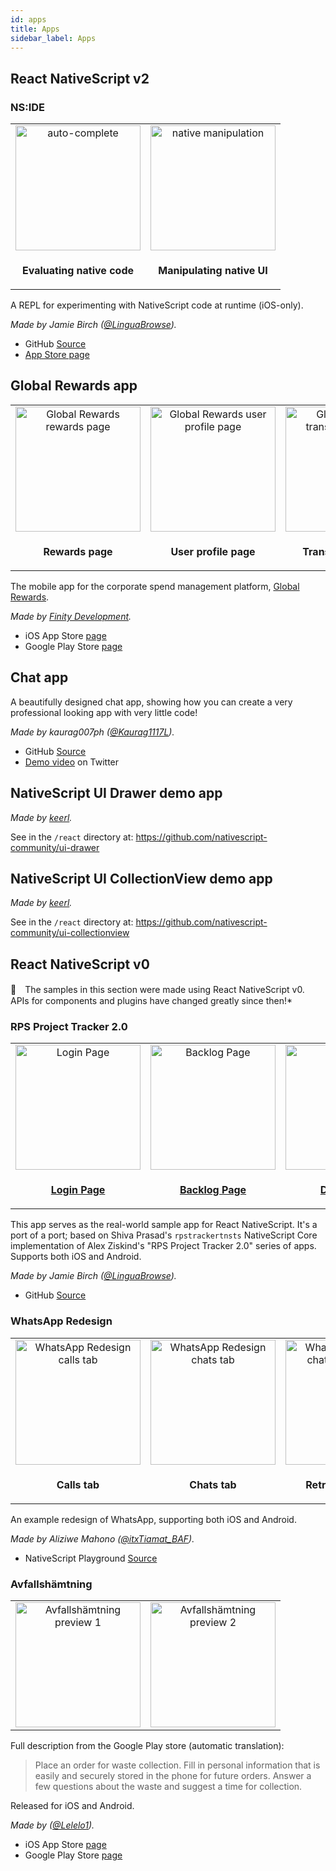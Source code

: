```yaml
---
id: apps
title: Apps
sidebar_label: Apps
---
```

<!-- contributors: [shirakaba] -->

## React NativeScript v2

### NS:IDE

<table>
    <tbody>
        <tr>
            <td align="center" valign="middle">
                <img alt="auto-complete" src="/img/sample-apps/nside-auto-complete.png" width="200px" </img>
            </td>
            <td align="center" valign="middle">
                <img alt="native manipulation" src="/img/sample-apps/nside-native-manipulation.png" width="200px"</img>
            </td>
        </tr>
        <tr>
            <td align="center" valign="middle">
                <p><b>Evaluating native code</b></p>
            </td>
            <td align="center" valign="middle">
                <p><b>Manipulating native UI</b></p>
            </td>
        </tr>
    </tbody>
</table>

A REPL for experimenting with NativeScript code at runtime (iOS-only).

*Made by Jamie Birch ([@LinguaBrowse](https://twitter.com/LinguaBrowse)).*

* GitHub [Source](https://github.com/shirakaba/nside)
* [App Store page](https://itunes.apple.com/us/app/nside/id1446068686?ls=1&mt=8)

## Global Rewards app

<table>
    <tbody>
        <tr>
            <td align="center" valign="middle">
                <img alt="Global Rewards rewards page" src="/img/sample-apps/gr-ios-1.png" width="200px" </img>
            </td>
            <td align="center" valign="middle">
                <img alt="Global Rewards user profile page" src="/img/sample-apps/gr-ios-2.png" width="200px"</img>
            </td>
            <td align="center" valign="middle">
                <img alt="Global Rewards transactions page" src="/img/sample-apps/gr-ios-3.png" width="200px"</img>
            </td>
        </tr>
        <tr>
            <td align="center" valign="middle">
                <p><b>Rewards page</b></p>
            </td>
            <td align="center" valign="middle">
                <p><b>User profile page</b></p>
            </td>
            <td align="center" valign="middle">
                <p><b>Transactions page</b></p>
            </td>
        </tr>
    </tbody>
</table>

The mobile app for the corporate spend management platform, [Global Rewards](https://globalrewardsusa.com).

*Made by [Finity Development](https://www.finitydevelopment.com/).*

* iOS App Store [page](https://apps.apple.com/us/app/global-rewards/id1548512772)
* Google Play Store [page](https://play.google.com/store/apps/details?id=org.finitydevs.global)

## Chat app

A beautifully designed chat app, showing how you can create a very professional looking app with very little code!

*Made by kaurag007ph ([@Kaurag1117L](https://twitter.com/Kaurag1117L)).*

* GitHub [Source](https://github.com/kaurag007ph/react-nativescript-chat-app/)
* [Demo video](https://twitter.com/Kaurag1117L/status/1321842717844885508?s=20) on Twitter

## NativeScript UI Drawer demo app

*Made by [keerl](https://github.com/keerl).*

See in the `/react` directory at: https://github.com/nativescript-community/ui-drawer

## NativeScript UI CollectionView demo app

*Made by [keerl](https://github.com/keerl).*

See in the `/react` directory at: https://github.com/nativescript-community/ui-collectionview

## React NativeScript v0

🚨　The samples in this section were made using React NativeScript v0. APIs for components and plugins have changed greatly since then!*

### RPS Project Tracker 2.0

<table>
    <tbody>
        <tr>
            <td align="center" valign="middle">
                <img alt="Login Page" width="200px" src="/img/sample-apps/rpstrackerrns-login-page.png"/>
            </td>
            <td align="center" valign="middle">
                <img alt="Backlog Page" width="200px" src="/img/sample-apps/rpstrackerrns-backlog-page.png"/>
            </td>
            <td align="center" valign="middle">
                <img alt="Detail Page" width="200px" src="/img/sample-apps/rpstrackerrns-detail-page.png"/>
            </td>
        </tr>
        <tr>
            <td align="center" valign="middle">
                <p><b><a href="https://github.com/shirakaba/rpstrackerrns/tree/master/app/views/pages/login/LoginPage.tsx">Login Page</a></b></p>
            </td>
            <td align="center" valign="middle">
                <p><b><a href="https://github.com/shirakaba/rpstrackerrns/tree/master/app/views/pages/backlog/BacklogPage.tsx">Backlog Page</a></b></p>
            </td>
            <td align="center" valign="middle">
                <p><b><a href="https://github.com/shirakaba/rpstrackerrns/blob/master/app/views/pages/detail/DetailPage.tsx">Detail Page</a></b></p>
            </td>
        </tr>
    </tbody>
</table>

This app serves as the real-world sample app for React NativeScript. It's a port of a port; based on Shiva Prasad's `rpstrackertnsts` NativeScript Core implementation of Alex Ziskind's "RPS Project Tracker 2.0" series of apps. Supports both iOS and Android.

*Made by Jamie Birch ([@LinguaBrowse](https://twitter.com/LinguaBrowse)).*

* GitHub [Source](https://github.com/shirakaba/rpstrackerrns)


### WhatsApp Redesign

<table>
    <tbody>
        <tr>
            <td align="center" valign="middle">
                <img alt="WhatsApp Redesign calls tab" src="/img/sample-apps/wa-1.jpg" width="200px" </img>
            </td>
            <td align="center" valign="middle">
                <img alt="WhatsApp Redesign chats tab" src="/img/sample-apps/wa-2.jpg" width="200px"</img>
            </td>
            <td align="center" valign="middle">
                <img alt="WhatsApp Redesign chats tab, header retracted" src="/img/sample-apps/wa-3.jpg" width="200px"</img>
            </td>
        </tr>
        <tr>
            <td align="center" valign="middle">
                <p><b>Calls tab</b></p>
            </td>
            <td align="center" valign="middle">
                <p><b>Chats tab</b></p>
            </td>
            <td align="center" valign="middle">
                <p><b>Retracted header</b></p>
            </td>
        </tr>
    </tbody>
</table>

An example redesign of WhatsApp, supporting both iOS and Android.

*Made by Aliziwe Mahono ([@itxTiamat_BAF](https://twitter.com/itxTiamat_BAF)).*

* NativeScript Playground [Source](https://play.nativescript.org/?template=play-react&id=QahdpV&v=2)


### Avfallshämtning

<table>
    <tbody>
        <tr>
            <td align="center" valign="middle">
                <img alt="Avfallshämtning preview 1" src="/img/sample-apps/avfallshamtning-ios-1.png" width="200px" </img>
            </td>
            <td align="center" valign="middle">
                <img alt="Avfallshämtning preview 2" src="/img/sample-apps/avfallshamtning-ios-2.png" width="200px"</img>
            </td>
        </tr>
    </tbody>
</table>

Full description from the Google Play store (automatic translation):

> Place an order for waste collection. Fill in personal information that is easily and securely stored in the phone for future orders. Answer a few questions about the waste and suggest a time for collection.

Released for iOS and Android.

*Made by ([@Lelelo1](https://github.com/lelelo1)).*

* iOS App Store [page](https://apps.apple.com/se/app/avfallshämtning/id1489799609?l=en)
* Google Play Store [page](https://play.google.com/store/apps/details?id=org.nativescript.avfallshamtning)


